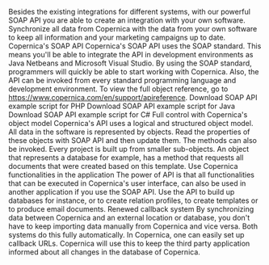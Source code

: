 Besides the existing integrations for different systems, with our powerful SOAP API you are able to create an integration with your own software. Synchronize all data from Copernica with the data from your own software to keep all information and your marketing campaigns up to date.
Copernica's SOAP API
Copernica's SOAP API uses the SOAP standard. This means you'll be able to integrate the API in development environments as Java Netbeans and Microsoft Visual Studio. By using the SOAP standard, programmers will quickly be able to start working with Copernica. Also, the API can be invoked from every standard programming language and development environment.
To view the full object reference, go to https://www.copernica.com/en/support/apireference.
Download SOAP API example script for PHP
Download SOAP API example script for Java
Download SOAP API example script for C#
Full control with Copernica's object model
Copernica's API uses a logical and structured object model. All data in the software is represented by objects. Read the properties of these objects with SOAP API and then update them. The methods can also be invoked. Every project is built up from smaller sub-objects. An object that represents a database for example, has a method that requests all documents that were created based on this template.
Use Copernica functionalities in the application
The power of API is that all functionalities that can be executed in Copernica's user interface, can also be used in another application if you use the SOAP API. Use the API to build up databases for instance, or to create relation profiles, to create templates or to produce email documents.
Renewed callback system
By synchronizing data between Copernica and an external location or database, you don't have to keep importing data manually from Copernica and vice versa. Both systems do this fully automatically. In Copernica, one can easily set up callback URLs. Copernica will use this to keep the third party application informed about all changes in the database of Copernica.